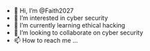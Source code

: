 - 👋 Hi, I’m @Faith2027
- 👀 I’m interested in cyber security
- 🌱 I’m currently learning ethical hacking
- 💞️ I’m looking to collaborate on cyber security
- 📫 How to reach me ...

<!---
Faith2027/Faith2027 is a ✨ special ✨ repository because its `README.md` (this file) appears on your GitHub profile.
You can click the Preview link to take a look at your changes.
--->
